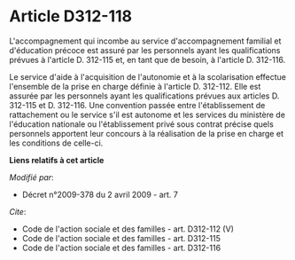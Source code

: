 # Article D312-118

L'accompagnement qui incombe au service d'accompagnement familial et d'éducation précoce est assuré par les personnels ayant
les qualifications prévues à l'article D. 312-115 et, en tant que de besoin, à l'article D. 312-116. 

Le service d'aide à l'acquisition de l'autonomie et à la scolarisation effectue l'ensemble de la prise en charge définie à
l'article D. 312-112. Elle est assurée par les personnels ayant les qualifications prévues aux articles D. 312-115 et D.
312-116. Une convention passée entre l'établissement de rattachement ou le service s'il est autonome et les services du
ministère de l'éducation nationale ou l'établissement privé sous contrat précise quels personnels apportent leur concours à
la réalisation de la prise en charge et les conditions de celle-ci.

**Liens relatifs à cet article**

_Modifié par_:

  - Décret n°2009-378 du 2 avril 2009 - art. 7

_Cite_:

  - Code de l'action sociale et des familles - art. D312-112 (V)
  - Code de l'action sociale et des familles - art. D312-115
  - Code de l'action sociale et des familles - art. D312-116

